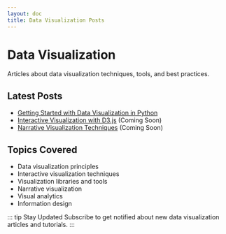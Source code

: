 ```yaml
---
layout: doc
title: Data Visualization Posts
---
```


# Data Visualization

Articles about data visualization techniques, tools, and best practices.

## Latest Posts

- [Getting Started with Data Visualization in Python](/blog/posts/getting-started-with-data-viz)
- [Interactive Visualization with D3.js](/blog/posts/interactive-d3-viz) (Coming Soon)
- [Narrative Visualization Techniques](/blog/posts/narrative-viz-techniques) (Coming Soon)

## Topics Covered

- Data visualization principles
- Interactive visualization techniques
- Visualization libraries and tools
- Narrative visualization
- Visual analytics
- Information design

::: tip Stay Updated
Subscribe to get notified about new data visualization articles and tutorials.
:::
